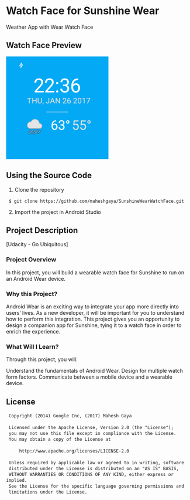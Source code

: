 # Watch Face for Sunshine Wear 
Weather App with Wear Watch Face

## Watch Face Preview
<img src="https://raw.githubusercontent.com/maheshgaya/SunshineWearWatchFace/master/wear/src/main/res/drawable-nodpi/preview_digital.png"/>

## Using the Source Code
1. Clone the repository
  
  ```
   $ git clone https://github.com/maheshgaya/SunshineWearWatchFace.git
  ```
  
2. Import the project in Android Studio


## Project Description
[Udacity - Go Ubiquitous]
### Project Overview
In this project, you will build a wearable watch face for Sunshine to run on an Android Wear device.

### Why this Project?
Android Wear is an exciting way to integrate your app more directly into users’ lives. As a new developer, it will be important for you to understand how to perform this integration. This project gives you an opportunity to design a companion app for Sunshine, tying it to a watch face in order to enrich the experience.

### What Will I Learn?
Through this project, you will:

Understand the fundamentals of Android Wear.
Design for multiple watch form factors.
Communicate between a mobile device and a wearable device.

## License
  
  ```
   Copyright (2014) Google Inc, (2017) Mahesh Gaya

   Licensed under the Apache License, Version 2.0 (the "License");
   you may not use this file except in compliance with the License.
   You may obtain a copy of the License at

       http://www.apache.org/licenses/LICENSE-2.0

   Unless required by applicable law or agreed to in writing, software
   distributed under the License is distributed on an "AS IS" BASIS,
   WITHOUT WARRANTIES OR CONDITIONS OF ANY KIND, either express or implied.
   See the License for the specific language governing permissions and
   limitations under the License.

  ```
